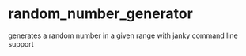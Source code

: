# random_number_generator
generates a random number in a given range with janky command line support
